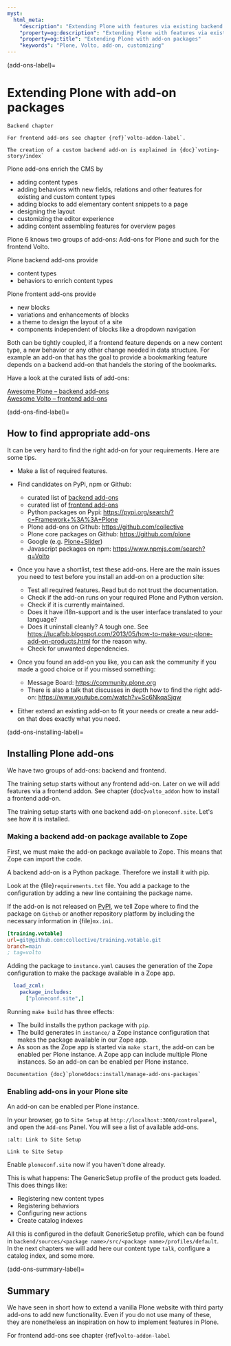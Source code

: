 ```yaml
---
myst:
  html_meta:
    "description": "Extending Plone with features via existing backend add-ons"
    "property=og:description": "Extending Plone with features via existing backend add-ons"
    "property=og:title": "Extending Plone with add-on packages"
    "keywords": "Plone, Volto, add-on, customizing"
---
```


(add-ons-label)=

# Extending Plone with add-on packages

```{card}
Backend chapter

For frontend add-ons see chapter {ref}`volto-addon-label`.

The creation of a custom backend add-on is explained in {doc}`voting-story/index`
```


Plone add-ons enrich the CMS by

- adding content types
- adding behaviors with new fields, relations and other features for existing and custom content types
- adding blocks to add elementary content snippets to a page
- designing the layout
- customizing the editor experience
- adding content assembling features for overview pages

Plone 6 knows two groups of add-ons: Add-ons for Plone and such for the frontend Volto.

Plone backend add-ons provide

- content types
- behaviors to enrich content types

Plone frontent add-ons provide
- new blocks
- variations and enhancements of blocks
- a theme to design the layout of a site
- components independent of blocks like a dropdown navigation

Both can be tightly coupled, if a frontend feature depends on a new content type, a new behavior or any other change needed in data structure.
For example an add-on that has the goal to provide a bookmarking feature depends on a backend add-on that handels the storing of the bookmarks.

Have a look at the curated lists of add-ons:  


[Awesome Plone – backend add-ons](https://github.com/collective/awesome-plone/blob/main/README.md)  
[Awesome Volto – frontend add-ons](https://github.com/collective/awesome-volto/blob/main/README.md)



(add-ons-find-label)=

## How to find appropriate add-ons

It can be very hard to find the right add-on for your requirements.
Here are some tips.

- Make a list of required features.

- Find candidates on PyPi, npm  or Github:

  - curated list of [backend add-ons](https://github.com/collective/awesome-plone/blob/main/README.md)
  - curated list of [frontend add-ons](https://github.com/collective/awesome-volto#readme)
  - Python packages on Pypi: <https://pypi.org/search/?c=Framework+%3A%3A+Plone>
  - Plone add-ons on Github: <https://github.com/collective>
  - Plone core packages on Github: <https://github.com/plone>
  - Google (e.g. [Plone+Slider](http://www.google.com/?q=Plone+slider))
  - Javascript packages on npm: <https://www.npmjs.com/search?q=Volto>

- Once you have a shortlist, test these add-ons.
  Here are the main issues you need to test before you install an add-on on a production site:

  - Test all required features.
    Read but do not trust the documentation.
  - Check if the add-on runs on your required Plone and Python version.
  - Check if it is currently maintained.
  - Does it have i18n-support and is the user interface translated to your language?
  - Does it uninstall cleanly?
    A tough one.
    See <https://lucafbb.blogspot.com/2013/05/how-to-make-your-plone-add-on-products.html> for the reason why.
  - Check for unwanted dependencies.

- Once you found an add-on you like, you can ask the community if you made a good choice or if you missed something:

  - Message Board: <https://community.plone.org>
  - There is also a talk that discusses in depth how to find the right add-on: <https://www.youtube.com/watch?v=Sc6NkqaSjqw>

- Either extend an existing add-on to ﬁt your needs or create a new add-on that does exactly what you need.


(add-ons-installing-label)=

## Installing Plone add-ons

We have two groups of add-ons: backend and frontend.

The training setup starts without any frontend add-on.
Later on we will add features via a frontend addon.
See chapter {doc}`volto_addon` how to install a frontend add-on.

The training setup starts with one backend add-on `ploneconf.site`.
Let's see how it is installed.


### Making a backend add-on package available to Zope

First, we must make the add-on package available to Zope.
This means that Zope can import the code.

A backend add-on is a Python package.
Therefore we install it with pip.

Look at the {file}`requirements.txt` file. 
You add a package to the configuration by adding a new line containing the package name.

If the add-on is not released on [PyPI](https://pypi.org/), we tell Zope where to find the package on `Github` or another repository platform by including the necessary information in {file}`mx.ini`.

```ini
[training.votable]
url=git@github.com:collective/training.votable.git
branch=main
; tag=volto
```

Adding the package to `instance.yaml` causes the generation of the Zope configuration to make the package available in a Zope app.

```yaml
  load_zcml:
    package_includes:
      ["ploneconf.site",]
```

Running `make build` has three effects:
- The build installs the python package with `pip`.
- The build generates in `instance/` a Zope instance configuration that makes the package available in our Zope app.
- As soon as the Zope app is started via `make start`, the add-on can be enabled per Plone instance.
  A Zope app can include multiple Plone instances.
  So an add-on can be enabled per Plone instance.

```{seealso}
Documentation {doc}`plone6docs:install/manage-add-ons-packages`
```

### Enabling add-ons in your Plone site

An add-on can be enabled per Plone instance.

In your browser, go to `Site Setup` at `http://localhost:3000/controlpanel`, and open the `Add-ons` Panel. You will see a list of available add-ons.

```{figure} _static/site_setup.png
:alt: Link to Site Setup

Link to Site Setup
```

Enable `ploneconf.site` now if you haven't done already.

This is what happens: The GenericSetup profile of the product gets loaded. This does things like:

- Registering new content types
- Registering behaviors
- Configuring new actions
- Create catalog indexes

All this is configured in the default GenericSetup profile, which can be found in `backend/sources/<package name>/src/<package name>/profiles/default`.
In the next chapters we will add here our content type `talk`, configure a catalog index, and some more.



(add-ons-summary-label)=

## Summary

We have seen in short how to extend a vanilla Plone website with third party add-ons to add new functionality.
Even if you do not use many of these, they are nonetheless an inspiration on how to implement features in Plone.



For frontend add-ons see chapter {ref}`volto-addon-label`
